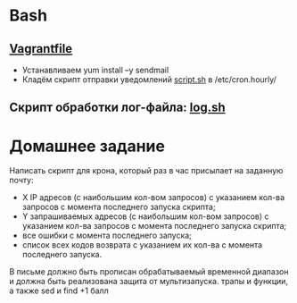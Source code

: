 #  Bash
[Vagrantfile](https://github.com/maxonchikbk/otus/blob/main/8.Bash/Vagrantfile)
--
* Устанавливаем yum install –y sendmail 
* Кладём скрипт отправки уведомлений [script.sh](https://github.com/maxonchikbk/otus/blob/main/8.Bash/script.sh) в /etc/cron.hourly/

Скрипт обработки лог-файла: [log.sh](https://github.com/maxonchikbk/otus/blob/main/8.Bash/log.sh)
--
# Домашнее задание

Написать скрипт для крона, который раз в час присылает на заданную почту:

* X IP адресов (с наибольшим кол-вом запросов) с указанием кол-ва запросов c момента последнего запуска скрипта;
* Y запрашиваемых адресов (с наибольшим кол-вом запросов) с указанием кол-ва запросов c момента последнего запуска скрипта;
* все ошибки c момента последнего запуска;
* список всех кодов возврата с указанием их кол-ва с момента последнего запуска.

В письме должно быть прописан обрабатываемый временной диапазон и должна быть реализована защита от мультизапуска.
трапы и функции, а также sed и find +1 балл